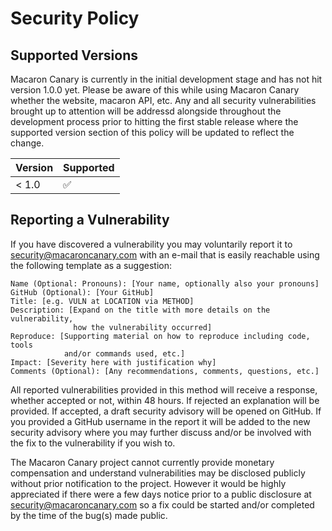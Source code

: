 # Security Policy

## Supported Versions

Macaron Canary is currently in the initial development stage and has not
hit version 1.0.0 yet. Please be aware of this while using Macaron Canary
whether the website, macaron API, etc. Any and all security vulnerabilities
brought up to attention will be addressd alongside throughout the development
process prior to hitting the first stable release where the supported version
section of this policy will be updated to reflect the change.

| Version | Supported          |
| ------- | ------------------ |
| < 1.0   | :white_check_mark: |

## Reporting a Vulnerability

If you have discovered a vulnerability you may voluntarily report it to
security@macaroncanary.com with an e-mail that is easily reachable
using the following template as a suggestion:

```
Name (Optional: Pronouns): [Your name, optionally also your pronouns]
GitHub (Optional): [Your GitHub]
Title: [e.g. VULN at LOCATION via METHOD]
Description: [Expand on the title with more details on the vulnerability,
              how the vulnerability occurred]
Reproduce: [Supporting material on how to reproduce including code, tools
            and/or commands used, etc.]
Impact: [Severity here with justification why]
Comments (Optional): [Any recommendations, comments, questions, etc.]
```

All reported vulnerabilities provided in this method will receive a
response, whether accepted or not, within 48 hours. If rejected an
explanation will be provided. If accepted, a draft security advisory will
be opened on GitHub. If you provided a GitHub username in the report it
will be added to the new security advisory where you may further discuss
and/or be involved with the fix to the vulnerability if you wish to.

The Macaron Canary project cannot currently provide monetary compensation
and understand vulnerabilities may be disclosed publicly without prior
notification to the project. However it would be highly appreciated if
there were a few days notice prior to a public disclosure at
security@macaroncanary.com so a fix could be started and/or completed by
the time of the bug(s) made public.
